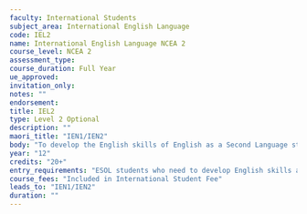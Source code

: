 ```yaml
---
faculty: International Students
subject_area: International English Language
code: IEL2
name: International English Language NCEA 2
course_level: NCEA 2
assessment_type: 
course_duration: Full Year
ue_approved: 
invitation_only: 
notes: ""
endorsement: 
title: IEL2
type: Level 2 Optional
description: ""
maori_title: "IEN1/IEN2"
body: "To develop the English skills of English as a Second Language students with emphasis on straightforward reading and writing. English Language (EL) standards."
year: "12"
credits: "20+"
entry_requirements: "ESOL students who need to develop English skills and HOF/TIC approval."
course_fees: "Included in International Student Fee"
leads_to: "IEN1/IEN2"
duration: ""
---
```

